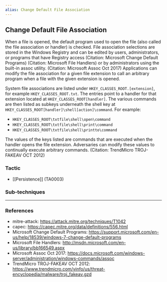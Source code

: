 ```yaml
---
alias: Change Default File Association
---
```


## Change Default File Association

When a file is opened, the default program used to open the file (also called the file association or handler) is checked. File association selections are stored in the Windows Registry and can be edited by users, administrators, or programs that have Registry access (Citation: Microsoft Change Default Programs) (Citation: Microsoft File Handlers) or by administrators using the built-in assoc utility. (Citation: Microsoft Assoc Oct 2017) Applications can modify the file association for a given file extension to call an arbitrary program when a file with the given extension is opened.

System file associations are listed under <code>HKEY_CLASSES_ROOT\.[extension]</code>, for example <code>HKEY_CLASSES_ROOT\.txt</code>. The entries point to a handler for that extension located at <code>HKEY_CLASSES_ROOT\[handler]</code>. The various commands are then listed as subkeys underneath the shell key at <code>HKEY_CLASSES_ROOT\[handler]\shell\[action]\command</code>. For example:
* <code>HKEY_CLASSES_ROOT\txtfile\shell\open\command</code>
* <code>HKEY_CLASSES_ROOT\txtfile\shell\print\command</code>
* <code>HKEY_CLASSES_ROOT\txtfile\shell\printto\command</code>

The values of the keys listed are commands that are executed when the handler opens the file extension. Adversaries can modify these values to continually execute arbitrary commands. (Citation: TrendMicro TROJ-FAKEAV OCT 2012)


### Tactic

- [[Persistence]] (TA0003)

### Sub-techniques


---
### References

- mitre-attack: https://attack.mitre.org/techniques/T1042
- capec: https://capec.mitre.org/data/definitions/556.html
- Microsoft Change Default Programs: https://support.microsoft.com/en-us/help/18539/windows-7-change-default-programs
- Microsoft File Handlers: http://msdn.microsoft.com/en-us/library/bb166549.aspx
- Microsoft Assoc Oct 2017: https://docs.microsoft.com/windows-server/administration/windows-commands/assoc
- TrendMicro TROJ-FAKEAV OCT 2012: https://www.trendmicro.com/vinfo/us/threat-encyclopedia/malware/troj_fakeav.gzd
